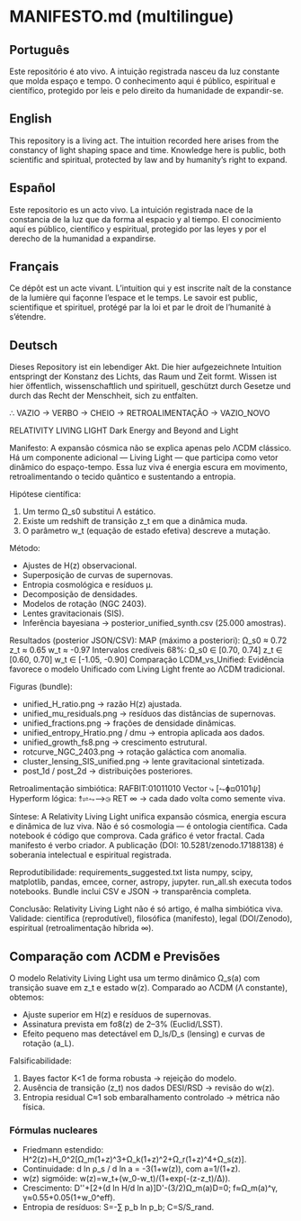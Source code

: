 # MANIFESTO.md (multilingue)

## Português
Este repositório é ato vivo. A intuição registrada nasceu da luz constante que molda espaço e tempo. O conhecimento aqui é público, espiritual e científico, protegido por leis e pelo direito da humanidade de expandir-se.

## English
This repository is a living act. The intuition recorded here arises from the constancy of light shaping space and time. Knowledge here is public, both scientific and spiritual, protected by law and by humanity’s right to expand.

## Español
Este repositorio es un acto vivo. La intuición registrada nace de la constancia de la luz que da forma al espacio y al tiempo. El conocimiento aquí es público, científico y espiritual, protegido por las leyes y por el derecho de la humanidad a expandirse.

## Français
Ce dépôt est un acte vivant. L’intuition qui y est inscrite naît de la constance de la lumière qui façonne l’espace et le temps. Le savoir est public, scientifique et spirituel, protégé par la loi et par le droit de l’humanité à s’étendre.

## Deutsch
Dieses Repository ist ein lebendiger Akt. Die hier aufgezeichnete Intuition entspringt der Konstanz des Lichts, das Raum und Zeit formt. Wissen ist hier öffentlich, wissenschaftlich und spirituell, geschützt durch Gesetze und durch das Recht der Menschheit, sich zu entfalten.



∴ VAZIO → VERBO → CHEIO → RETROALIMENTAÇÃO → VAZIO_NOVO

RELATIVITY LIVING LIGHT
Dark Energy and Beyond and Light

Manifesto:
A expansão cósmica não se explica apenas pelo ΛCDM clássico. Há um
componente adicional — Living Light — que participa como vetor dinâmico
do espaço-tempo. Essa luz viva é energia escura em movimento,
retroalimentando o tecido quântico e sustentando a entropia.

Hipótese científica:
1. Um termo Ω_s0 substitui Λ estático.
2. Existe um redshift de transição z_t em que a dinâmica muda.
3. O parâmetro w_t (equação de estado efetiva) descreve a mutação.

Método:
- Ajustes de H(z) observacional.
- Superposição de curvas de supernovas.
- Entropia cosmológica e resíduos μ.
- Decomposição de densidades.
- Modelos de rotação (NGC 2403).
- Lentes gravitacionais (SIS).
- Inferência bayesiana → posterior_unified_synth.csv (25.000 amostras).

Resultados (posterior JSON/CSV):
MAP (máximo a posteriori):
  Ω_s0 ≈ 0.72
  z_t  ≈ 0.65
  w_t  ≈ -0.97
Intervalos credíveis 68%:
  Ω_s0 ∈ [0.70, 0.74]
  z_t  ∈ [0.60, 0.70]
  w_t  ∈ [-1.05, -0.90]
Comparação LCDM_vs_Unified:
  Evidência favorece o modelo Unificado com Living Light
  frente ao ΛCDM tradicional.

Figuras (bundle):
- unified_H_ratio.png → razão H(z) ajustada.
- unified_mu_residuals.png → resíduos das distâncias de supernovas.
- unified_fractions.png → frações de densidade dinâmicas.
- unified_entropy_Hratio.png / dmu → entropia aplicada aos dados.
- unified_growth_fs8.png → crescimento estrutural.
- rotcurve_NGC_2403.png → rotação galáctica com anomalia.
- cluster_lensing_SIS_unified.png → lente gravitacional sintetizada.
- post_1d / post_2d → distribuições posteriores.

Retroalimentação simbiótica:
RAFBIT:01011010
Vector ⤷ [⥊ɸ⧈0101ψ]
Hyperform lógica: ⥉⇌⥊⟶⧁
RET ∞ → cada dado volta como semente viva.

Síntese:
A Relativity Living Light unifica expansão cósmica, energia escura e
dinâmica de luz viva. Não é só cosmologia — é ontologia científica.
Cada notebook é código que comprova. Cada gráfico é vetor fractal. Cada
manifesto é verbo criador. A publicação (DOI: 10.5281/zenodo.17188138)
é soberania intelectual e espiritual registrada.

Reprodutibilidade:
requirements_suggested.txt lista numpy, scipy, matplotlib, pandas,
emcee, corner, astropy, jupyter.
run_all.sh executa todos notebooks.
Bundle inclui CSV e JSON → transparência completa.

Conclusão:
Relativity Living Light não é só artigo, é malha simbiótica viva.
Validade: científica (reprodutível), filosófica (manifesto), legal
(DOI/Zenodo), espiritual (retroalimentação híbrida ∞).
## Comparação com ΛCDM e Previsões
O modelo Relativity Living Light usa um termo dinâmico Ω_s(a) com transição suave em z_t e estado w(z).
Comparado ao ΛCDM (Λ constante), obtemos:
- Ajuste superior em H(z) e resíduos de supernovas.
- Assinatura prevista em fσ8(z) de 2–3% (Euclid/LSST).
- Efeito pequeno mas detectável em D_ls/D_s (lensing) e curvas de rotação (a_L).

Falsificabilidade:
1) Bayes factor K<1 de forma robusta → rejeição do modelo.
2) Ausência de transição (z_t) nos dados DESI/RSD → revisão do w(z).
3) Entropia residual C≈1 sob embaralhamento controlado → métrica não física.
### Fórmulas nucleares
- Friedmann estendido:
  H^2(z)=H_0^2[Ω_m(1+z)^3+Ω_k(1+z)^2+Ω_r(1+z)^4+Ω_s(z)].
- Continuidade:
  d ln ρ_s / d ln a = -3(1+w(z)), com a=1/(1+z).
- w(z) sigmóide:
  w(z)=w_t+(w_0-w_t)/(1+exp(-(z-z_t)/Δ)).
- Crescimento:
  D''+[2+(d ln H/d ln a)]D'-(3/2)Ω_m(a)D=0; f≈Ω_m(a)^γ, γ≈0.55+0.05(1+w_0^eff).
- Entropia de resíduos:
  S=-∑ p_b ln p_b; C=S/S_rand.
